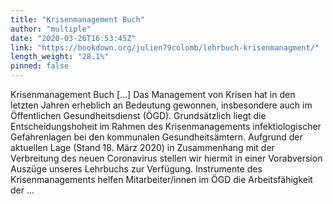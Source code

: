 ```yaml
---
title: "Krisenmanagement Buch"
author: "multiple"
date: "2020-03-26T16:53:45Z"
link: "https://bookdown.org/julien79colomb/lehrbuch-krisenmanagment/"
length_weight: "28.1%"
pinned: false
---
```


Krisenmanagement Buch [...] Das Management von Krisen hat in den letzten Jahren erheblich an
Bedeutung gewonnen, insbesondere auch im Öffentlichen Gesundheitsdienst
(ÖGD). Grundsätzlich liegt die Entscheidungshoheit im Rahmen des
Krisenmanagements infektiologischer Gefahrenlagen bei den kommunalen
Gesundheitsämtern. Aufgrund der aktuellen Lage (Stand 18. März 2020) in Zusammenhang mit
der Verbreitung des neuen Coronavirus stellen wir hiermit in einer
Vorabversion Auszüge unseres Lehrbuchs zur Verfügung. Instrumente des Krisenmanagements helfen Mitarbeiter/innen im ÖGD die
Arbeitsfähigkeit der  ...
